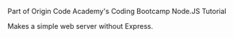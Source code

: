Part of Origin Code Academy's Coding Bootcamp Node.JS Tutorial

Makes a simple web server without Express.
